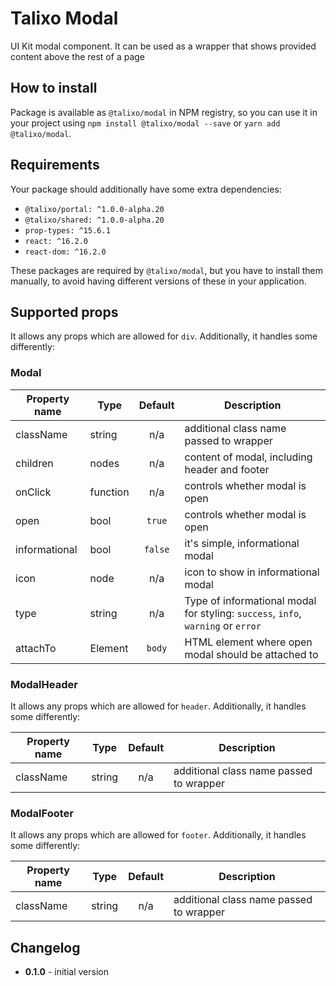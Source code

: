 # Talixo Modal

UI Kit modal component. It can be used as a wrapper that shows provided content above the rest of a page

## How to install

Package is available as `@talixo/modal` in NPM registry, so you can use it in your project
using `npm install @talixo/modal --save` or `yarn add @talixo/modal`.

## Requirements

Your package should additionally have some extra dependencies:

- `@talixo/portal: ^1.0.0-alpha.20`
- `@talixo/shared: ^1.0.0-alpha.20`
- `prop-types: ^15.6.1`
- `react: ^16.2.0`
- `react-dom: ^16.2.0`

These packages are required by `@talixo/modal`, but you have to install them manually,
to avoid having different versions of these in your application.

## Supported props

It allows any props which are allowed for `div`. Additionally, it handles some differently:

### Modal

Property name | Type      | Default | Description                    
--------------|-----------|:-------:|--------------------------------
className     | string    | n/a     | additional class name passed to wrapper
children      | nodes     | n/a     | content of modal, including header and footer
onClick       | function  | n/a     | controls whether modal is open
open          | bool      | `true`  | controls whether modal is open
informational | bool      | `false` | it's simple, informational modal
icon          | node      | n/a     | icon to show in informational modal
type          | string    | n/a     | Type of informational modal for styling: `success`, `info`, `warning` or `error`
attachTo      | Element   | `body`  | HTML element where open modal should be attached to

### ModalHeader

It allows any props which are allowed for `header`. Additionally, it handles some differently:

Property name | Type      | Default | Description
--------------|-----------|:-------:|--------------------------------
className     | string    | n/a     | additional class name passed to wrapper

### ModalFooter

It allows any props which are allowed for `footer`. Additionally, it handles some differently:

Property name | Type      | Default | Description
--------------|-----------|:-------:|--------------------------------
className     | string    | n/a     | additional class name passed to wrapper

## Changelog

- **0.1.0** - initial version
